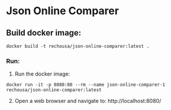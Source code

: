 # Json Online Comparer

## Build docker image:

```
docker build -t rechousa/json-online-comparer:latest .
```

### Run:

1. Run the docker image:

```
docker run -it -p 8080:80 --rm --name json-online-comparer-1 rechousa/json-online-comparer:latest
```

2. Open a web browser and navigate to:
   http://localhost:8080/
